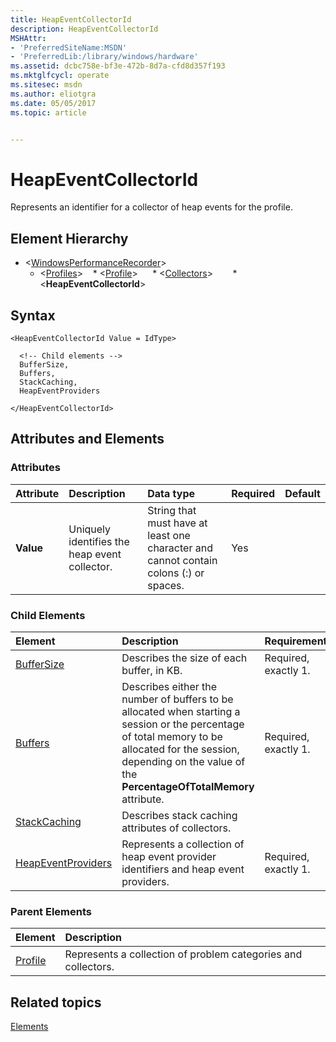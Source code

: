 ```yaml
---
title: HeapEventCollectorId
description: HeapEventCollectorId
MSHAttr:
- 'PreferredSiteName:MSDN'
- 'PreferredLib:/library/windows/hardware'
ms.assetid: dcbc758e-bf3e-472b-8d7a-cfd8d357f193
ms.mktglfcycl: operate
ms.sitesec: msdn
ms.author: eliotgra
ms.date: 05/05/2017
ms.topic: article


---
```



# HeapEventCollectorId

Represents an identifier for a collector of heap events for the profile.


## Element Hierarchy

* \<[WindowsPerformanceRecorder](windowsperformancerecorder.md)\>
  * \<[Profiles](profiles.md)\>
    * \<[Profile](profile-wpr.md)\>
      * \<[Collectors](collectors.md)\>
        * \<**HeapEventCollectorId**\>


## Syntax

```
<HeapEventCollectorId Value = IdType>

  <!-- Child elements -->
  BufferSize,
  Buffers,
  StackCaching,
  HeapEventProviders

</HeapEventCollectorId>
```


## Attributes and Elements


### Attributes

| Attribute | Description                                   | Data type                                                                             | Required | Default |
| :-------- | :-------------------------------------------- | :------------------------------------------------------------------------------------ | :------- | :------ |
| **Value** | Uniquely identifies the heap event collector. | String that must have at least one character and cannot contain colons (:) or spaces. | Yes      |         |


### Child Elements

| Element                                     | Description                                                                                                                                                                                                            | Requirement          |
| :------------------------------------------ | :--------------------------------------------------------------------------------------------------------------------------------------------------------------------------------------------------------------------- | :------------------- |
| [BufferSize](buffersize.md)                 | Describes the size of each buffer, in KB.                                                                                                                                                                              | Required, exactly 1. |
| [Buffers](buffers.md)                       | Describes either the number of buffers to be allocated when starting a session or the percentage of total memory to be allocated for the session, depending on the value of the **PercentageOfTotalMemory** attribute. | Required, exactly 1. |
| [StackCaching](stackcaching.md)             | Describes stack caching attributes of collectors.                                                                                                                                                                      |                      |
| [HeapEventProviders](heapeventproviders.md) | Represents a collection of heap event provider identifiers and heap event providers.                                                                                                                                   | Required, exactly 1. |


### Parent Elements

| Element                   | Description                                                   |
| :------------------------ | :------------------------------------------------------------ |
| [Profile](profile-wpr.md) | Represents a collection of problem categories and collectors. |


## Related topics

[Elements](elements.md)

